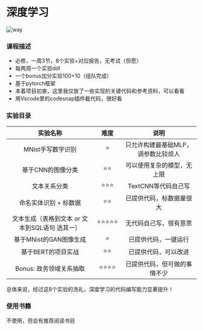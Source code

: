 # 深度学习

![way](https://user-images.githubusercontent.com/60317828/177083125-425e08d6-80b6-45b2-a5fd-fc8a46fbe348.png)

### 课程描述

- 必修，一周3节，8个实验+对应报告，无考试（但愿）
- 每两周一个实验ddl
- 一个bonus加分实验100+10（组队完成）
- 基于pytorch框架
- 本着项目初衷，这里我仅放了一些实现的关键代码和参考资料，可以看看
- 用Vscode里的codesnap插件截代码，很好看


### 实验目录

|                    实验名称                    | 难度  |                说明                 |
| :--------------------------------------------: | :---: | :---------------------------------: |
|               MNist手写数字识别                |   ⭐   | 只允许构建最基础MLP，调参数比较烦人 |
|               基于CNN的图像分类                |  ⭐⭐   |     可以使用复杂的模型，无上限      |
|                  文本关系分类                  |  ⭐⭐⭐  |         TextCNN等代码自己写         |
|             命名实体识别 + 标数据              |  ⭐⭐   |      已提供代码，标数据量很大       |
| 文本生成（表格到文本 or 文本到SQL语句 选其一） | ⭐⭐⭐⭐⭐ |       无代码自己写，很有意思        |
|             基于MNist的GAN图像生成             |   ⭐   |        已提供代码，一键运行         |
|               基于BERT的项目实战               |  ⭐⭐   |        已提供代码，可以改进         |
|            Bonus: 政务领域关系抽取             |  ⭐⭐⭐⭐  |    已提供代码，但可做的事情不少     |

总体来说，经过这8个实验的洗礼，深度学习的代码编写能力显著提升！

### 使用书籍
不使用，但会有推荐阅读书目

